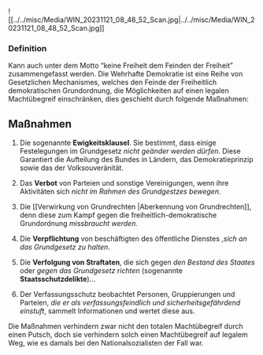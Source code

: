 
![[../../misc/Media/WIN_20231121_08_48_52_Scan.jpg|../../misc/Media/WIN_20231121_08_48_52_Scan.jpg]]
### Definition 
Kann auch unter dem Motto “keine Freiheit dem Feinden der Freiheit” zusammengefasst werden. Die Wehrhafte Demokratie ist eine Reihe von Gesetzlichen Mechanismes, welches den Feinde der Freiheitlich demokratischen Grundordnung, die Möglichkeiten auf einen legalen Machtübegreif einschränken, dies geschieht durch folgende Maßnahmen: 

## Maßnahmen

1. Die sogenannte **Ewigkeitsklausel**. Sie bestimmt, dass einige Festelegungen im Grundgesetz *nicht geänder werden dürfen*. Diese Garantiert die Aufteilung des Bundes in Ländern, das Demokratieprinzip sowie das der Volksouveränität. 
  
2. Das **Verbot** von Parteien und sonstige Vereinigungen, wenn ihre Aktivitäten sich *nicht im Rahmen des Grundgestzes bewegen*. 
  
3. Die [[Verwirkung von Grundrechten |Aberkennung von Grundrechten]], denn diese zum Kampf gegen die freiheitlich-demokratische Grundordnung *missbraucht werden.* 
  
4. Die **Verpflichtung** von beschäftigten des öffentliche Dienstes ,*sich an das Grundgesetz zu halten*.
   
5. Die **Verfolgung von Straftaten**, die sich gegen *den Bestand des Staates* oder *gegen das Grundgesetz richten* (sogenannte **Staatsschutzdelikte**)…
  
6. Der Verfassungsschutz beobachtet Personen, Gruppierungen und Parteien, *die er als verfassungsfeindlich und sicherheitsgefährdend einstuft*, sammelt Informationen und wertet diese aus. 

Die Maßnahmen verhindern zwar nicht den totalen Machtübegreif durch einen Putsch, doch sie verhindern solch einen Machtübegreif auf legalem Weg, wie es damals bei den Nationalsozialisten der Fall war. 